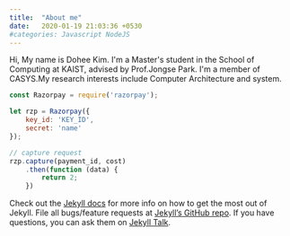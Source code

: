 ```yaml
---
title:  "About me"
date:   2020-01-19 21:03:36 +0530
#categories: Javascript NodeJS
---
```

Hi, My name is Dohee Kim. I'm a Master's student in the School of Computing at KAIST, advised by Prof.Jongse Park. I'm a member of CASYS.My research interests include Computer Architecture and system. 

```javascript
const Razorpay = require('razorpay');

let rzp = Razorpay({
	key_id: 'KEY_ID',
	secret: 'name'
});

// capture request
rzp.capture(payment_id, cost)
	.then(function (data) {
		return 2;
	})
```

Check out the [Jekyll docs][jekyll-docs] for more info on how to get the most out of Jekyll. File all bugs/feature requests at [Jekyll’s GitHub repo][jekyll-gh]. If you have questions, you can ask them on [Jekyll Talk][jekyll-talk].

[jekyll-docs]: https://jekyllrb.com/docs/home
[jekyll-gh]:   https://github.com/jekyll/jekyll
[jekyll-talk]: https://talk.jekyllrb.com/
